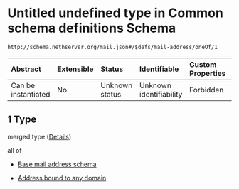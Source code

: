 # Untitled undefined type in Common schema definitions Schema

```txt
http://schema.nethserver.org/mail.json#/$defs/mail-address/oneOf/1
```



| Abstract            | Extensible | Status         | Identifiable            | Custom Properties | Additional Properties | Access Restrictions | Defined In                                      |
| :------------------ | :--------- | :------------- | :---------------------- | :---------------- | :-------------------- | :------------------ | :---------------------------------------------- |
| Can be instantiated | No         | Unknown status | Unknown identifiability | Forbidden         | Allowed               | none                | [mail.json\*](mail.json "open original schema") |

## 1 Type

merged type ([Details](mail-defs-mail-address-oneof-1.md))

all of

*   [Base mail address schema](mail-defs-base-mail-address-schema.md "check type definition")

*   [Address bound to any domain](mail-defs-mail-address-oneof-1-allof-address-bound-to-any-domain.md "check type definition")
